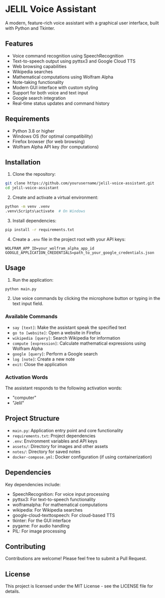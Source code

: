 # JELIL Voice Assistant

A modern, feature-rich voice assistant with a graphical user interface, built with Python and Tkinter.

## Features

- Voice command recognition using SpeechRecognition
- Text-to-speech output using pyttsx3 and Google Cloud TTS
- Web browsing capabilities
- Wikipedia searches
- Mathematical computations using Wolfram Alpha
- Note-taking functionality
- Modern GUI interface with custom styling
- Support for both voice and text input
- Google search integration
- Real-time status updates and command history

## Requirements

- Python 3.8 or higher
- Windows OS (for optimal compatibility)
- Firefox browser (for web browsing)
- Wolfram Alpha API key (for computations)

## Installation

1. Clone the repository:

```bash
git clone https://github.com/yourusername/jelil-voice-assistant.git
cd jelil-voice-assistant
```

2. Create and activate a virtual environment:

```bash
python -m venv .venv
.venv\Scripts\activate  # On Windows
```

3. Install dependencies:

```bash
pip install -r requirements.txt
```

4. Create a `.env` file in the project root with your API keys:

```
WOLFRAM_APP_ID=your_wolfram_alpha_app_id
GOOGLE_APPLICATION_CREDENTIALS=path_to_your_google_credentials.json
```

## Usage

1. Run the application:

```bash
python main.py
```

2. Use voice commands by clicking the microphone button or typing in the text input field.

### Available Commands

- `say [text]`: Make the assistant speak the specified text
- `go to [website]`: Open a website in Firefox
- `wikipedia [query]`: Search Wikipedia for information
- `compute [expression]`: Calculate mathematical expressions using Wolfram Alpha
- `google [query]`: Perform a Google search
- `log [note]`: Create a new note
- `exit`: Close the application

### Activation Words

The assistant responds to the following activation words:

- "computer"
- "Jelil"

## Project Structure

- `main.py`: Application entry point and core functionality
- `requirements.txt`: Project dependencies
- `.env`: Environment variables and API keys
- `assets/`: Directory for images and other assets
- `notes/`: Directory for saved notes
- `docker-compose.yml`: Docker configuration (if using containerization)

## Dependencies

Key dependencies include:

- SpeechRecognition: For voice input processing
- pyttsx3: For text-to-speech functionality
- wolframalpha: For mathematical computations
- wikipedia: For Wikipedia searches
- google-cloud-texttospeech: For cloud-based TTS
- tkinter: For the GUI interface
- pygame: For audio handling
- PIL: For image processing

## Contributing

Contributions are welcome! Please feel free to submit a Pull Request.

## License

This project is licensed under the MIT License - see the LICENSE file for details.
